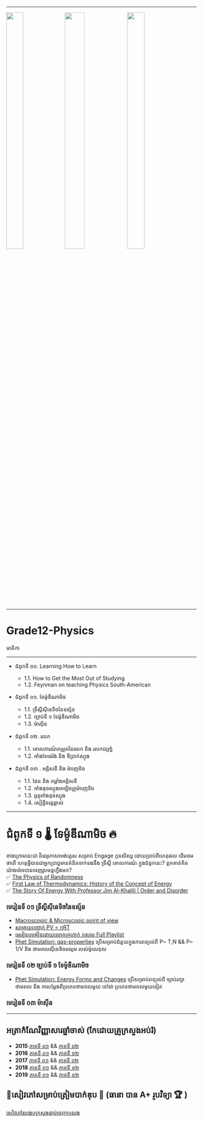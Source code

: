 
-----
<div id="myimages">
<img src="https://github.com/Tulamechatronics/Grade12-Physics/blob/main/Naval-Ravikant-Quote-Free-education-is-abundant-all-over-the-Internet.-It%E2%80%99s-the-desire-to-learn-that%E2%80%99s-scarce.jpg" width=30% height=40% />
<img src="https://github.com/Tulamechatronics/Grade12-Physics/blob/main/1_2R4A0--GdGdzjlRZEdOLmw.jpeg" width=32% height=40% />
<img src ="https://github.com/Tulamechatronics/Grade12-Physics/blob/main/japan%20hero.jpg" width=30% height=40%>
</div>


-----

# Grade12-Physics
មាតិកា

-----
* ជំពូកទី ០០\. Learning How to Learn
    * 1.1\. How to Get the Most Out of Studying 
    * 1.2\. Feynman on teaching Physics South-American


* ជំពូកទី ០១\. ទែម៉ូឌីណាមិច
    * 1.1\. ទ្រឹស្តីស៊ីនេទិចនៃឧស្ម័ន
    * 1.2\. ច្បាប់ទី ១ ទែម៉ូឌីណាមិច
    * 1.3\. ម៉ាស៊ីន
* ជំពូកទី ០២\. រលក 
    * 1.1\. គោលការណ៍តម្រួតនៃរលក និង រលកជញ្ជ្រំ
    * 1.2\. អាំងទែផេរ៉ង់ និង ឌីប្រាក់ស្យុង
* ជំពូកទី ០៣ \. អគ្គិសនី និង ម៉ាញេទិច 
    * 1.1\. ដែន និង កម្លាំងអគ្គិសនី
    * 1.2\. អាំងឌុចស្យុងអេឡិចត្រូម៉ាញេទិច
    * 1.3\. អូតូអាំងឌុចស្យុង
    * 1.4\. សៀគ្វីចរន្តឆ្លាស់
    
-----



# ជំពូកទី ១ 🌡️ ទែម៉ូឌីណាមិច 🔥
ខាងក្រោមនេះជា វីដេអូភាសាអង់គ្លេស សម្រាប់ Engage កូនសិស្ស ដោយប្រាប់ពីហេតុផល ដើមចម ថាតើ ហេតុអ្វីបានជាអ្នកប្រាជ្ញមានគំនិតទាក់ទងនឹង ទ្រឹស្តី គោលការណ៍ ក្នុងជំពូកនេះ? ពួកគាត់គិតយ៉ាងម៉េចបានចេញរូបមន្តហ្នឹងមក? <br>
✅ [ The Physics of Randomness](https://www.youtube.com/watch?v=5jBVYvHeG2c) <br>
✅ [  First Law of Thermodynamics: History of the Concept of Energy](https://www.youtube.com/watch?v=a9c7u-FM-Wc&list=PLepnjl2hm9tHRMTdVyJ8t9HB6TZ63hFdU) <br>
✅ [ The Story Of Energy With Professor Jim Al-Khalili | Order and Disorder](https://www.youtube.com/watch?v=aeaQpuYPsy8&t=82s) 

###      មេរៀនទី ០១ ទ្រឹស្តីស៊ីនេទិចនៃឧស្ម័ន
- [Macroscopic & Microscopic point of view](https://www.youtube.com/watch?v=eeu6OVNtjkc)
- [សម្រាយបញ្ជាក់ PV = nRT](https://www.youtube.com/watch?v=voFVaeDZrjc&t=2s)
- [មេរៀនបង្រៀនដោយលោកគ្រូហាក់ កុសល Full Playlist](https://www.youtube.com/playlist?list=PLH3117ApWampfSrIezrqrQY7Tz2exIqns)
- [Phet Simulation: gas-properties](https://phet.colorado.edu/sims/html/gas-properties/latest/gas-properties_en.html) ប្រើសម្រាប់ជំនួយក្នុងការពន្យល់ពី P~ T,N && P~ 1/V និង ថាមពលស៊ីនេទិចមធ្យម របស់ម៉ូលេគុល
###       មេរៀនទី ០២ ច្បាប់ទី ១ ទែម៉ូឌីណាមិច
- [Phet Simulation: Energy Forms and Changes](https://phet.colorado.edu/sims/html/energy-forms-and-changes/latest/energy-forms-and-changes_en.html) ប្រើសម្រាប់ពន្យល់ពី ច្បាប់រក្សាថាមពល និង ការបម្លែងពីប្រភេទថាមពលមួយ ទៅជា ប្រភេទថាមពលមួយទៀត
###       មេរៀនទី ០៣ ម៉ាស៊ីន
---


## អត្រាកំណែវិញ្ញាសារឆ្នាំចាស់ (កែដោយគ្រូក្រសួងអប់រំ)
- **2015**  [ភាគទី ០១](https://www.youtube.com/watch?v=9Rmqxvf9jio&list=PLDt349AvcEaJuvSVfA_NkEk6BfX__usyd&index=1) && [ភាគទី ០២](https://www.youtube.com/watch?v=903_yVf0dPk&list=PLDt349AvcEaJuvSVfA_NkEk6BfX__usyd&index=2) 
- **2016**  [ភាគទី ០១](https://www.youtube.com/watch?v=bJyBho4y1fg&list=PLDt349AvcEaJuvSVfA_NkEk6BfX__usyd&index=3) && [ភាគទី ០២](https://www.youtube.com/watch?v=YEIhbjDoMxM&list=PLDt349AvcEaJuvSVfA_NkEk6BfX__usyd&index=4)
- **2017**  [ភាគទី ០១](https://www.youtube.com/watch?v=BICz-zBGdNs) && [ភាគទី ០២](https://www.youtube.com/watch?v=GD5aZV60qm4)
- **2018**  [ភាគទី ០១](https://www.youtube.com/watch?v=SwXULemlvzQ&list=PLDt349AvcEaJuvSVfA_NkEk6BfX__usyd&index=7) && [ភាគទី ០២](https://www.youtube.com/watch?v=HAcV2UpRrqI&list=PLDt349AvcEaJuvSVfA_NkEk6BfX__usyd&index=8)
- **2019**  [ភាគទី ០១](https://www.youtube.com/watch?v=z0sjGGEBdyU&list=PLDt349AvcEaJuvSVfA_NkEk6BfX__usyd&index=9) && [ភាគទី ០២](https://www.youtube.com/watch?v=18M_o-1l3Ok&list=PLDt349AvcEaJuvSVfA_NkEk6BfX__usyd&index=10)

## 🎯សៀវភៅសម្រាប់ត្រៀមបាក់ឌុប 📝 (ធានា បាន A+ រូបវិទ្យា 🏆 )
[សៀវភៅសង្ខេបក្រសួងធ្លាប់ចេញប្រលង](https://github.com/Tulamechatronics/Grade12-Physics/blob/main/%E1%9E%9A%E1%9E%BC%E1%9E%94%E1%9E%9C%E1%9E%B7%E1%9E%91%E1%9F%92%E1%9E%99%E1%9E%B6_%E1%9E%91%E1%9E%B8%E1%9F%A1%E1%9F%A2%E1%9E%98%E1%9F%81%E1%9E%9A%E1%9F%80%E1%9E%93_%E1%9E%9F%E1%9E%84%E1%9F%92%E1%9E%81%E1%9F%81%E1%9E%94_%E1%9E%93%E1%9E%B7%E1%9E%84_%E1%9E%9B%E1%9F%86%E1%9E%A0%E1%9E%B6%E1%9E%8F%E1%9F%8B_%E1%9E%82%E1%9F%86%E1%9E%9A%E1%9E%BC_%E1%9E%9F%E1%9E%98%E1%9F%92%E1%9E%9A%E1%9E%B6%E1%9E%94%E1%9F%8B_%E1%9E%87%E1%9E%B6_%E1%9E%87%E1%9F%86%E1%9E%93%E1%9E%BD%E1%9E%99_%E1%9E%9F%E1%9E%B7%E1%9E%9F%E1%9F%92%E1%9E%9F_%E1%9E%90%E1%9F%92%E1%9E%93%E1%9E%B6%E1%9E%80%E1%9F%8B_%E1%9E%91%E1%9E%B8%E1%9F%A1%E1%9F%A2.pdf)

